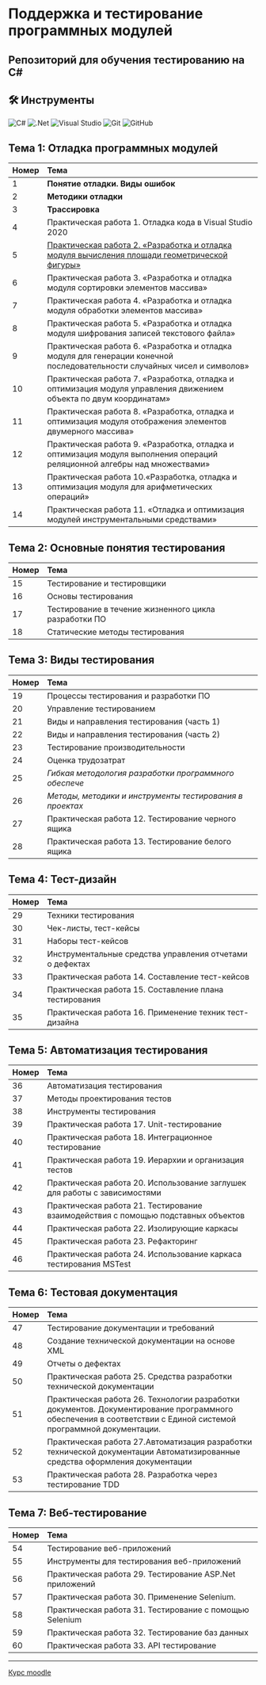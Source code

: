 # Поддержка и тестирование программных модулей
## Репозиторий для обучения тестированию на С#
##  🛠️ Инструменты 

![C#](https://img.shields.io/badge/c%23-%23239120.svg?style=for-the-badge&logo=c-sharp&logoColor=white)
![.Net](https://img.shields.io/badge/.NET-5C2D91?style=for-the-badge&logo=.net&logoColor=white)
![Visual Studio](https://img.shields.io/badge/Visual%20Studio-5C2D91.svg?style=for-the-badge&logo=visual-studio&logoColor=white)
![Git](https://img.shields.io/badge/git-%23F05033.svg?style=for-the-badge&logo=git&logoColor=white)
![GitHub](https://img.shields.io/badge/github-%23121011.svg?style=for-the-badge&logo=github&logoColor=white)




## Тема 1: Отладка программных модулей
|Номер|Тема|
|:--|:--|
|1| **Понятие отладки. Виды ошибок**|
|2|**Методики отладки**
|3|**Трассировка**
|4|Практическая работа 1. Отладка кода в Visual Studio 2020|
|5|<a href = "./Тема 1. Отладка программных модулей/pr02/pr02.docx">Практическая работа 2. «Разработка и отладка модуля вычисления площади геометрической фигуры»</a>|
|6|Практическая работа 3. «Разработка и отладка модуля сортировки элементов массива»|
|7|Практическая работа 4. «Разработка и отладка модуля обработки элементов массива»|
|8|Практическая работа 5. «Разработка и отладка модуля шифрования записей текстового файла»|
|9|Практическая работа 6. «Разработка и отладка модуля для генерации конечной последовательности случайных чисел и символов»|
|10|Практическая работа 7. «Разработка, отладка и оптимизация модуля управления движением объекта по двум координатам»|
|11|Практическая работа 8. «Разработка, отладка и оптимизация модуля отображения элементов двумерного массива»|
|12|Практическая работа 9. «Разработка, отладка и оптимизация модуля выполнения операций реляционной алгебры над множествами»|
|13|Практическая работа 10.«Разработка, отладка и оптимизация модуля для арифметических операций»|
|14|Практическая работа 11. «Отладка и оптимизация модулей инструментальными средствами»|


## Тема 2: Основные понятия тестирования
|Номер|Тема|
|:--|:--|
|15| Тестирование и тестировщики|
|16| Основы тестирования|
|17| Тестирование в течение жизненного цикла разработки ПО|
|18| Статические методы тестирования|

## Тема 3: Виды тестирования
|Номер|Тема|
|:--|:--|
|19| Процессы тестирования и разработки ПО|
|20| Управление тестированием|
|21| Виды и направления тестирования (часть 1)|
|22| Виды и направления тестирования (часть 2)|
|23| Тестирование производительности|
|24| Оценка трудозатрат|
|25| _Гибкая методология разработки программного обеспече_|
|26| _Методы, методики и инструменты тестирования в проектах_ |
|27| Практическая работа 12. Тестирование черного ящика 
|28| Практическая работа 13. Тестирование белого ящика

## Тема 4: Тест-дизайн
|Номер|Тема|
|:--|:--|
|29| Техники тестирования |
|30| Чек-листы, тест-кейсы|
|31| Наборы тест-кейсов|
|32| Инструментальные средства управления отчетами о дефектах|
|33| Практическая работа 14. Составление тест-кейсов
|34| Практическая работа 15. Составление плана тестирования
|35| Практическая работа 16. Применение техник тест-дизайна

## Тема 5: Автоматизация тестирования
|Номер|Тема|
|:--|:--|
|36| Автоматизация тестирования |
|37| Методы проектирования тестов|
|38| Инструменты тестирования|
|39| Практическая работа 17. Unit-тестирование|
|40| Практическая работа 18. Интеграционное тестирование
|41| Практическая работа 19. Иерархии и организация тестов
|42| Практическая работа 20. Использование заглушек для работы с зависимостями
|43| Практическая работа 21. Тестирование взаимодействия с помощью подставных объектов |
|44| Практическая работа 22. Изолирующие каркасы |
|45| Практическая работа 23. Рефакторинг |
|46| Практическая работа 24. Использование каркаса тестирования MSTest |

## Тема 6: Тестовая документация
|Номер|Тема|
|:--|:--|
|47| Тестирование документации и требований|
|48| Создание технической документации на основе XML|
|49| Отчеты о дефектах|
|50| Практическая работа 25. Средства разработки технической документации| 
|51| Практическая работа 26. Технологии разработки документов. Документирование программного обеспечения в соответствии с Единой системой программной документации.|
|52| Практическая работа 27.Автоматизация разработки технической документации Автоматизированные средства оформления документации|
|53| Практическая работа 28. Разработка через тестирование TDD|

## Тема 7: Веб-тестирование
|Номер|Тема|
|:--|:--|
|54| Тестирование веб-приложений|
|55| Инструменты для тестирования веб-приложений|
|56| Практическая работа 29. Тестирование ASP.Net приложений
|57| Практическая работа 30. Применение Selenium.
|58| Практическая работа 31. Тестирование с помощью Selenium
|59| Практическая работа 32. Тестирование баз данных
|60| Практическая работа 33. API тестирование


---
<a href = "http://kcdo.stvcc.ru/course/view.php?id=393"> Курс moodle </a>
